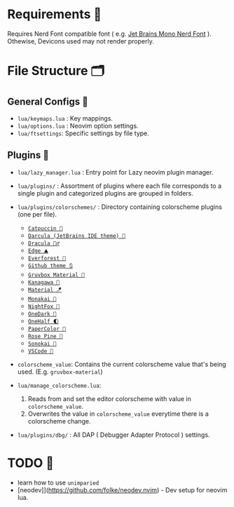 # Requirements 🔨
Requires Nerd Font compatible font ( e.g. [Jet Brains Mono Nerd Font](https://www.nerdfonts.com/font-downloads) ). Othewise, Devicons used may not render properly.

# File Structure 🗂️
## General Configs 🔧
* `lua/keymaps.lua` : Key mappings.
* `lua/options.lua` : Neovim option settings.
* `lua/ftsettings`: Specific settings by file type.
## Plugins 🔌
* `lua/lazy_manager.lua` : Entry point for Lazy neovim plugin manager.
* `lua/plugins/` : Assortment of plugins where each file corresponds to a single plugin and categorized plugins are grouped in folders.
* `lua/plugins/colorschemes/` : Directory containing colorscheme plugins (one per file).
  * [`Catpuccin 🍨`](https://github.com/catppuccin/nvim)
  * [`Darcula (JetBrains IDE theme) 🧶`](https://github.com/doums/darcula)
  * [`Dracula 🧛‍♂️`](https://github.com/Mofiqul/dracula.nvim)
  * [`Edge ⛰️`](https://github.com/sainnhe/edge)
  * [`Everforest 🌳`](https://github.com/neanias/everforest-nvim)
  * [`Github theme 🔃`](https://github.com/projekt0n/github-nvim-theme)
  * [`Gruvbox Material 🍂`](https://github.com/sainnhe/gruvbox-material)
  * [`Kanagawa 🌊`](https://github.com/rebelot/kanagawa.nvim)
  * [`Material 🪁`](https://github.com/marko-cerovac/material.nvim)
  * [`Monakai 🌸`](https://github.com/tanvirtin/monokai.nvim)
  * [`NightFox 🦊`](https://github.com/EdenEast/nightfox.nvim)
  * [`OneDark 🎨`](https://github.com/navarasu/onedark.nvim)
  * [`OneHalf 🌓`](https://github.com/sonph/onehalf)
  * [`PaperColor 📜`](https://github.com/NLKNguyen/papercolor-theme)
  * [`Rose Pine 🌹`](https://github.com/rose-pine/neovim)
  * [`Sonokai 🌺`](https://github.com/sainnhe/sonokai)
  * [`VSCode 🧢`](https://github.com/Mofiqul/vscode.nvim)

* `colorscheme_value`: Contains the current colorscheme value that's being used.
(E.g. `gruvbox-material`)
* `lua/manage_colorscheme.lua`:
    1. Reads from and set the editor colorscheme with value in `colorscheme_value`.
    2. Overwrites the value in `colorscheme_value` everytime there is a colorscheme change.
* `lua/plugins/dbg/` : All DAP ( Debugger Adapter Protocol ) settings.



# TODO 👀
* learn how to use `unimparied`
* [neodev]](https://github.com/folke/neodev.nvim) - Dev setup for neovim lua.
